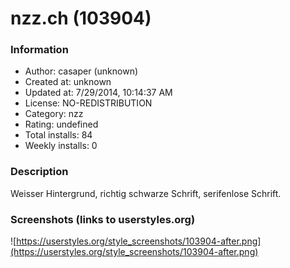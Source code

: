 # nzz.ch (103904)

### Information
- Author: casaper (unknown)
- Created at: unknown
- Updated at: 7/29/2014, 10:14:37 AM
- License: NO-REDISTRIBUTION
- Category: nzz
- Rating: undefined
- Total installs: 84
- Weekly installs: 0


### Description
Weisser Hintergrund, richtig schwarze Schrift, serifenlose Schrift.


### Screenshots (links to userstyles.org)
![https://userstyles.org/style_screenshots/103904-after.png](https://userstyles.org/style_screenshots/103904-after.png)


